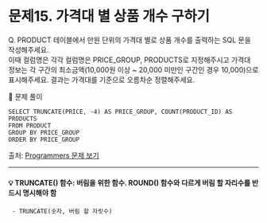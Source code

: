 # 문제15. 가격대 별 상품 개수 구하기

Q. PRODUCT 테이블에서 만원 단위의 가격대 별로 상품 개수를 출력하는 SQL 문을 작성해주세요. <br>
이때 컬럼명은 각각 컬럼명은 PRICE_GROUP, PRODUCTS로 지정해주시고 가격대 정보는 각 구간의 최소금액(10,000원 이상 ~ 20,000 미만인 구간인 경우 10,000)으로 표시해주세요. 결과는 가격대를 기준으로 오름차순 정렬해주세요.

🔑 문제 풀이
```mysql
SELECT TRUNCATE(PRICE, -4) AS PRICE_GROUP, COUNT(PRODUCT_ID) AS PRODUCTS
FROM PRODUCT
GROUP BY PRICE_GROUP
ORDER BY PRICE_GROUP
```

출처: [Programmers 문제 보기](https://school.programmers.co.kr/learn/courses/30/lessons/131530)

----- 

#### 💡 TRUNCATE() 함수: 버림을 위한 함수. ROUND() 함수와 다르게 버림 할 자리수를 반드시 명시해야 함  
     - TRUNCATE(숫자, 버림 할 자릿수)
